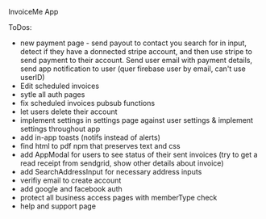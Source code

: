 InvoiceMe App


ToDos:
- new payment page - send payout to contact you search for in input, detect if they have a donnected stripe account, and then use stripe to send payment to their account. Send user email with payment details, send app notification to user (quer firebase user by email, can't use userID)
- Edit scheduled invoices
- sytle all auth pages
- fix scheduled invoices pubsub functions
- let users delete their account
- implement settings in settings page against user settings & implement settings throughout app
- add in-app toasts (notifs instead of alerts)
- find html to pdf npm that preserves text and css
- add AppModal for users to see status of their sent invoices (try to get a read receipt from sendgrid, show other details about invoice)
- add SearchAddressInput for necessary address inputs
- verifiy email to create account
- add google and facebook auth
- protect all business access pages with memberType check
- help and support page